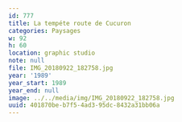 ```yaml
---
id: 777
title: La tempéte route de Cucuron
categories: Paysages
w: 92
h: 60
location: graphic studio
note: null
file: IMG_20180922_182758.jpg
year: '1989'
year_start: 1989
year_end: null
image: ../../media/img/IMG_20180922_182758.jpg
uuid: 401870be-b7f5-4ad3-95dc-8432a31bb06a
---
```


